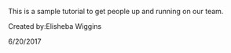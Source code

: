  This is a sample tutorial to get people up and running on our team. 


Created by:Elisheba Wiggins

6/20/2017
